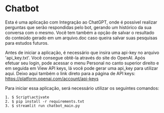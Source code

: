 # Chatbot
Esta é uma aplicação com Integração ao ChatGPT, onde é possível realizar perguntas que serão respondidas pelo bot, gerando um histórico da sua conversa com o mesmo. Você tem também a opção de salvar o resultado do conteúdo gerado em um arquivo.doc caso queira salvar suas pesquisas para estudos futuros.

Antes de iniciar a aplicação, é necessário que insira uma api-key no arquivo 'api_key.txt'. Você consegue obtê-la através do site do OpenAI. Após efetuar seu login, pode acessar o menu Personal no canto superior direito e em seguida em View API keys, lá você pode gerar uma api_key para utilizar aqui. 
Deixo aqui também o link direto para a página de API keys: https://platform.openai.com/account/api-keys

Para iniciar essa aplicação, será necessário utilizar os seguintes comandos:

    1. $ Script\activate
    2. $ pip install -r requirements.txt
    3. $ streamlit run chatbot_main.py
